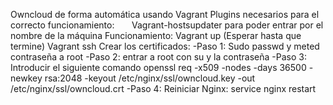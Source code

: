 Owncloud de forma automática usando Vagrant
Plugins necesarios para el correcto funcionamiento:
        Vagrant-hostsupdater para poder entrar por el nombre de la máquina
Funcionamiento:
        Vagrant up (Esperar hasta que termine)
        Vagrant ssh 
        Crear los certificados:
                -Paso 1: Sudo passwd y meted contraseña a root
                -Paso 2: entrar a root con su y la contraseña
                -Paso 3: Introducir el siguiente comando openssl req -x509 -nodes -days 36500 -newkey rsa:2048 -keyout          /etc/nginx/ssl/owncloud.key -out /etc/nginx/ssl/owncloud.crt
                -Paso 4: Reiniciar Nginx: service nginx restart
